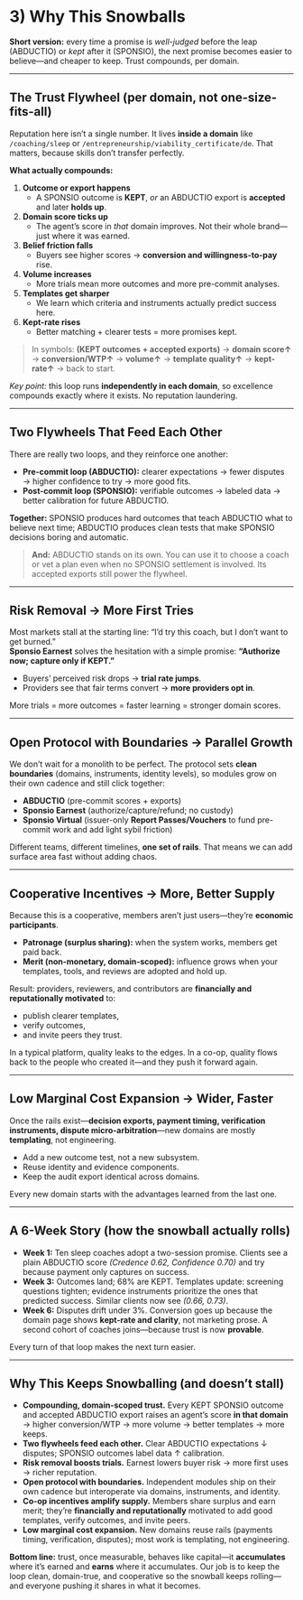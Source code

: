# 3) Why This Snowballs

**Short version:** every time a promise is *well-judged* before the leap (ABDUCTIO) or *kept* after it (SPONSIO), the next promise becomes easier to believe—and cheaper to keep. Trust compounds, per domain.

---

## The Trust Flywheel (per domain, not one-size-fits-all)

Reputation here isn’t a single number. It lives **inside a domain** like `/coaching/sleep` or `/entrepreneurship/viability_certificate/de`. That matters, because skills don’t transfer perfectly.

**What actually compounds:**
1. **Outcome or export happens**  
   - A SPONSIO outcome is **KEPT**, *or* an ABDUCTIO export is **accepted** and later **holds up**.  
2. **Domain score ticks up**  
   - The agent’s score in *that* domain improves. Not their whole brand—just where it was earned.  
3. **Belief friction falls**  
   - Buyers see higher scores → **conversion and willingness-to-pay** rise.  
4. **Volume increases**  
   - More trials mean more outcomes and more pre-commit analyses.  
5. **Templates get sharper**  
   - We learn which criteria and instruments actually predict success here.  
6. **Kept-rate rises**  
   - Better matching + clearer tests = more promises kept.

> In symbols: **(KEPT outcomes + accepted exports)** → **domain score↑** → **conversion/WTP↑** → **volume↑** → **template quality↑** → **kept-rate↑** → back to start.

*Key point:* this loop runs **independently in each domain**, so excellence compounds exactly where it exists. No reputation laundering.

---

## Two Flywheels That Feed Each Other

There are really two loops, and they reinforce one another:

- **Pre-commit loop (ABDUCTIO):** clearer expectations → fewer disputes → higher confidence to try → more good fits.
- **Post-commit loop (SPONSIO):** verifiable outcomes → labeled data → better calibration for future ABDUCTIO.

**Together:** SPONSIO produces hard outcomes that teach ABDUCTIO what to believe next time; ABDUCTIO produces clean tests that make SPONSIO decisions boring and automatic.

> **And:** ABDUCTIO stands on its own. You can use it to choose a coach or vet a plan even when no SPONSIO settlement is involved. Its accepted exports still power the flywheel.

---

## Risk Removal → More First Tries

Most markets stall at the starting line: “I’d try this coach, but I don’t want to get burned.”  
**Sponsio Earnest** solves the hesitation with a simple promise: **“Authorize now; capture only if KEPT.”**  
- Buyers’ perceived risk drops → **trial rate jumps**.  
- Providers see that fair terms convert → **more providers opt in**.

More trials = more outcomes = faster learning = stronger domain scores.

---

## Open Protocol with Boundaries → Parallel Growth

We don’t wait for a monolith to be perfect. The protocol sets **clean boundaries** (domains, instruments, identity levels), so modules grow on their own cadence and still click together:

- **ABDUCTIO** (pre-commit scores + exports)  
- **Sponsio Earnest** (authorize/capture/refund; no custody)  
- **Sponsio Virtual** (issuer-only **Report Passes/Vouchers** to fund pre-commit work and add light sybil friction)

Different teams, different timelines, **one set of rails**. That means we can add surface area fast without adding chaos.

---

## Cooperative Incentives → More, Better Supply

Because this is a cooperative, members aren’t just users—they’re **economic participants**.

- **Patronage (surplus sharing):** when the system works, members get paid back.  
- **Merit (non-monetary, domain-scoped):** influence grows when your templates, tools, and reviews are adopted and hold up.

Result: providers, reviewers, and contributors are **financially and reputationally motivated** to:
- publish clearer templates,
- verify outcomes,
- and invite peers they trust.

In a typical platform, quality leaks to the edges. In a co-op, quality flows back to the people who created it—and they push it forward again.

---

## Low Marginal Cost Expansion → Wider, Faster

Once the rails exist—**decision exports, payment timing, verification instruments, dispute micro-arbitration**—new domains are mostly **templating**, not engineering.  
- Add a new outcome test, not a new subsystem.  
- Reuse identity and evidence components.  
- Keep the audit export identical across domains.

Every new domain starts with the advantages learned from the last one.

---

## A 6-Week Story (how the snowball actually rolls)

- **Week 1:** Ten sleep coaches adopt a two-session promise. Clients see a plain ABDUCTIO score *(Credence 0.62, Confidence 0.70)* and try because payment only captures on success.  
- **Week 3:** Outcomes land; 68% are KEPT. Templates update: screening questions tighten; evidence instruments prioritize the ones that predicted success. Similar clients now see *(0.66, 0.73)*.  
- **Week 6:** Disputes drift under 3%. Conversion goes up because the domain page shows **kept-rate and clarity**, not marketing prose. A second cohort of coaches joins—because trust is now **provable**.

Every turn of that loop makes the next turn easier.

---

## Why This Keeps Snowballing (and doesn’t stall)

- **Compounding, domain-scoped trust.** Every KEPT SPONSIO outcome and accepted ABDUCTIO export raises an agent’s score **in that domain** → higher conversion/WTP → more volume → better templates → more keeps.
- **Two flywheels feed each other.** Clear ABDUCTIO expectations ↓ disputes; SPONSIO outcomes label data ↑ calibration.
- **Risk removal boosts trials.** Earnest lowers buyer risk → more first uses → richer reputation.
- **Open protocol with boundaries.** Independent modules ship on their own cadence but interoperate via domains, instruments, and identity.
- **Co-op incentives amplify supply.** Members share surplus and earn merit; they’re **financially and reputationally** motivated to add good templates, verify outcomes, and invite peers.
- **Low marginal cost expansion.** New domains reuse rails (payments timing, verification, disputes); most work is templating, not engineering.

**Bottom line:** trust, once measurable, behaves like capital—it **accumulates** where it’s earned and **earns** where it accumulates. Our job is to keep the loop clean, domain-true, and cooperative so the snowball keeps rolling—and everyone pushing it shares in what it becomes.
